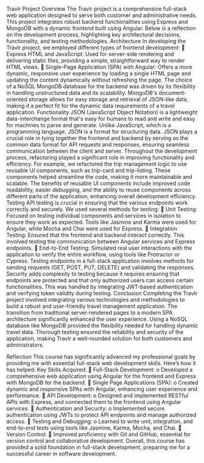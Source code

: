 Travlr Project Overview
The Travlr project is a comprehensive full-stack web application designed to serve both customer and         administrative needs. This project integrates robust backend functionalities using Express and MongoDB with a dynamic frontend built using Angular. Below is a reflection on the development process, highlighting key architectural decisions, functionality, and testing methodologies.
Architecture
In developing the Travlr project, we employed different types of frontend development:
  	Express HTML and JavaScript: Used for server-side rendering and delivering static files, providing a simple,     straightforward way to render HTML views.
	  Single-Page Application (SPA) with Angular: Offers a more dynamic, responsive user experience by loading a       single HTML page and updating the content dynamically without refreshing the page.
The choice of a NoSQL MongoDB database for the backend was driven by its flexibility in handling unstructured data and its scalability. MongoDB's document-oriented storage allows for easy storage and retrieval of JSON-like data, making it a perfect fit for the dynamic data requirements of a travel application.
Functionality
JSON (JavaScript Object Notation) is a lightweight data-interchange format that's easy for humans to read and write and easy for machines to parse and generate. Unlike JavaScript, which is a programming language, JSON is a format for structuring data. JSON plays a crucial role in tying together the frontend and backend by serving as the common data format for API requests and responses, ensuring seamless communication between the client and server.
Throughout the development process, refactoring played a significant role in improving functionality and efficiency. For example, we refactored the trip management logic to use reusable UI components, such as trip-card and trip-listing. These components helped streamline the code, making it more maintainable and scalable. The benefits of reusable UI components include improved code readability, easier debugging, and the ability to reuse components across different parts of the application, enhancing overall development efficiency.
Testing
API testing is crucial in ensuring that the various endpoints work correctly and securely. We used several methods for testing:
	  Unit Testing: Focused on testing individual components and services in isolation to ensure they work as          expected. Tools like Jasmine and Karma were used for Angular, while Mocha and Chai were used for Express.
	   Integration Testing: Ensured that the frontend and backend interact correctly. This involved testing the         communication between Angular services and Express endpoints.
	  End-to-End Testing: Simulated real user interactions with the application to verify the entire workflow,         using tools like Protractor or Cypress.
Testing endpoints in a full-stack application involves methods for sending requests (GET, POST, PUT, DELETE) and validating the responses. Security adds complexity to testing because it requires ensuring that endpoints are protected and that only authorized users can access certain functionalities. This was handled by integrating JWT-based authentication and verifying token validity during testing.
Conclusion
Completing the Travlr project involved integrating various technologies and methodologies to build a robust and user-friendly travel management application. The transition from traditional server-rendered pages to a modern SPA architecture significantly enhanced the user experience. Using a NoSQL database like MongoDB provided the flexibility needed for handling dynamic travel data. Thorough testing ensured the reliability and security of the application, making Travlr a well-rounded solution for both customers and administrators.

Reflection
This course has significantly advanced my professional goals by providing me with essential full-stack web development skills. Here’s how it has helped:
Key Skills Acquired:
	  Full-Stack Development:
o	Developed a comprehensive web application using Angular for the frontend and Express with MongoDB for the backend.
	  Single Page Applications (SPA):
o	Created dynamic and responsive SPAs with Angular, enhancing user experience and performance.
	  API Development:
o	Designed and implemented RESTful APIs with Express, and connected them to the frontend using Angular services.
	  Authentication and Security:
o	Implemented secure authentication using JWTs to protect API endpoints and manage authorized access.
	  Testing and Debugging:
o	Learned to write unit, integration, and end-to-end tests using tools like Jasmine, Karma, Mocha, and Chai.
	  Version Control:
	  Improved proficiency with Git and GitHub, essential for version control and collaborative development.
Overall, this course has provided a solid foundation in full-stack development, preparing me for a successful career in software development.
